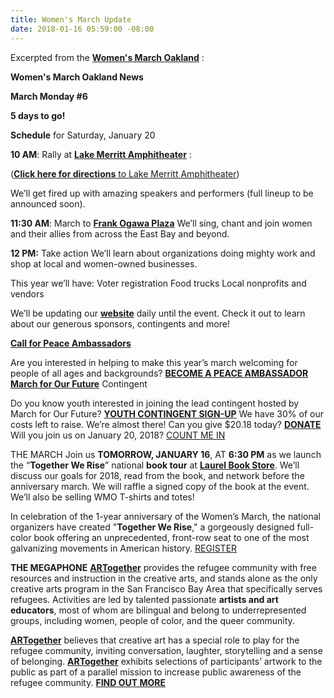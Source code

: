 ```yaml
---
title: Women's March Update
date: 2018-01-16 05:59:00 -08:00
---
```


Excerpted from the [**Women's March Oakland**](https://womensmarchoakland.org/) :
 
 [](http://bayareamarchforourfuture.weebly.com/)
**Women's March Oakland News**

**March Monday #6**

**5 days to go!**


**Schedule** for Saturday, January 20

**10 AM**: Rally at [**Lake Merritt Amphitheater**](https://www.google.com/maps/place/Lake+Merritt+Amphitheater/@37.7990182,-122.2628975,17z/data=!3m1!4b1!4m5!3m4!1s0x808f873433e19613:0x42896152be34d0d4!8m2!3d37.7990182!4d-122.2607088) :

([**Click here for directions** to Lake Merritt Amphitheater](https://moovitapp.com/index/en/public_transit-Lake_Merritt_amphitheater-SF_Bay_Area_CA-efsite_515f87cfe4b0c47c171571c9-22)) 

  
We’ll get fired up with amazing speakers and performers
(full lineup to be announced soon).

**11:30 AM**: March to [**Frank Ogawa Plaza**](http://www2.oaklandnet.com/ContactUs/index.htm)
We’ll sing, chant and join women and their allies
from across the East Bay and beyond.

**12 PM:** Take action
We’ll learn about organizations doing mighty work
and shop at local and women-owned businesses.

This year we’ll have:
Voter registration
Food trucks
Local nonprofits and vendors

We’ll be updating our [**website**](https://womensmarchoakland.org/) daily until the event.
Check it out to learn about our generous sponsors, contingents and more!


**[Call for Peace Ambassadors](https://www.eventbrite.com/e/wmo-peace-ambassador-training-tickets-41689734117)**

Are you interested in helping to make this year’s march
welcoming for people of all ages and backgrounds?
[**BECOME A PEACE AMBASSADOR**](https://www.eventbrite.com/e/wmo-peace-ambassador-training-tickets-41689734117)
[**March for Our Future**](http://bayareamarchforourfuture.weebly.com/) Contingent

Do you know youth interested in joining the lead contingent
hosted by March for Our Future?
[**YOUTH CONTINGENT SIGN-UP**](http://bayareamarchforourfuture.weebly.com/march-with-us.html)
We have 30% of our costs left to raise. We’re almost there!
Can you give $20.18 today?
[**DONATE**](https://www.flipcause.com/secure/cause_pdetails/MjUxMjI=)
Will you join us on January 20, 2018?
[COUNT ME IN](https://www.eventbrite.com/e/womens-march-oakland-2018-tickets-39573397096)

THE MARCH
Join us **TOMORROW, JANUARY 16**, AT **6:30 PM** as we launch the “**Together We Rise**” national **book tour** at [**Laurel Book Store**](http://www.laurelbookstore.com/). We’ll discuss our goals for 2018, read from the book, and network before the anniversary march. We will raffle a signed copy of the book at the event. We’ll also be selling WMO T-shirts and totes!

In celebration of the 1-year anniversary of the Women’s March, the national organizers have created "**Together We Rise**," a gorgeously designed full-color book offering an unprecedented, front-row seat to one of the most galvanizing movements in American history.
[REGISTER](https://www.eventbrite.com/e/together-we-rise-oakland-book-release-party-tickets-41594376901) 

**THE MEGAPHONE**
[**ARTogether**](https://www.instagram.com/projectartogether/) provides the refugee community with free resources and instruction in the creative arts, and stands alone as the only creative arts program in the San Francisco Bay Area that specifically serves refugees. Activities are led by talented passionate **artists and art educators**, most of whom are bilingual and belong to underrepresented groups, including women, people of color, and the queer community.

[**ARTogether**](https://www.instagram.com/projectartogether/) believes that creative art has a special role to play for the refugee community, inviting conversation, laughter, storytelling and a sense of belonging. [**ARTogether**](https://www.instagram.com/projectartogether/) exhibits selections of participants’ artwork to the public as part of a parallel mission to increase public awareness of the refugee community.
[**FIND OUT MORE**](https://www.projectartogether.org/mission/)



